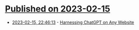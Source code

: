 # [Published on 2023-02-15](index.md)

* [2023-02-15, 22:46:13](https://news.ycombinator.com/item?id=34811943) - [Harnessing ChatGPT on Any Website](https://chrome.google.com/webstore/detail/writegpt-openais-gpt-prom/dflcdbibjghipieemcligeelbmackgco)

